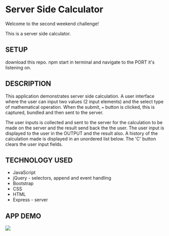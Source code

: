 # Server Side Calculator

Welcome to the second weekend challenge!

This is a server side calculator. 

## SETUP
download this repo. npm start in terminal and navigate to the PORT it's listening on. 

## DESCRIPTION
 This application demonstrates server side calculation. 
 A user interface where the user can input two values (2 input elements) and the select type of mathematical operation. When the submit, `=` button is clicked, this is captured, bundled  and then sent to the server. 

 The user inputs is collected and sent to the server for the calculation to be made on the server and the result send back the the user.
The user input is displayed to the user in the OUTPUT and the result also.
A history of the calculation made is displayed in an unordered list below.
The  'C' button  clears the user input fields.


## TECHNOLOGY USED
- JavaScript
- jQuery - selectors, append and event handling
- Bootstrap
- CSS
- HTML
- Express - server 





## APP DEMO

![](public/serverSideCalc.gif)




